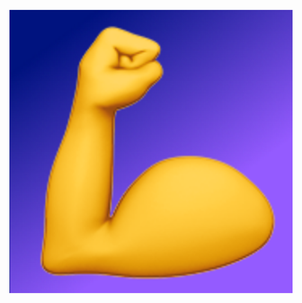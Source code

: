 <p align="center"> 
<img src="https://github.com/urban-eriksson/isabelle/blob/main/android-chrome-512x512.png">
</p>
